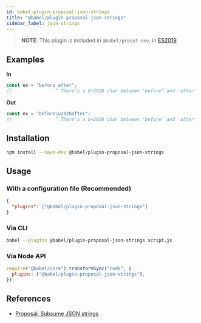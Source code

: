 ```yaml
---
id: babel-plugin-proposal-json-strings
title: "@babel/plugin-proposal-json-strings"
sidebar_label: json-strings
---
```


> **NOTE**: This plugin is included in `@babel/preset-env`, in [ES2019](https://github.com/tc39/proposals/blob/master/finished-proposals.md)

## Examples

**In**

```js title="JavaScript"
const ex = "before after";
//                ^ There's a U+2028 char between 'before' and 'after'
```

**Out**

```js title="JavaScript"
const ex = "before\u2028after";
//                ^ There's a U+2028 char between 'before' and 'after'
```

## Installation

```sh title="Shell"
npm install --save-dev @babel/plugin-proposal-json-strings
```

## Usage

### With a configuration file (Recommended)

```json title="babel.config.json"
{
  "plugins": ["@babel/plugin-proposal-json-strings"]
}
```

### Via CLI

```sh title="Shell"
babel --plugins @babel/plugin-proposal-json-strings script.js
```

### Via Node API

```js title="JavaScript"
require("@babel/core").transformSync("code", {
  plugins: ["@babel/plugin-proposal-json-strings"],
});
```

## References

- [Proposal: Subsume JSON strings](https://github.com/babel/proposals/issues/43)
